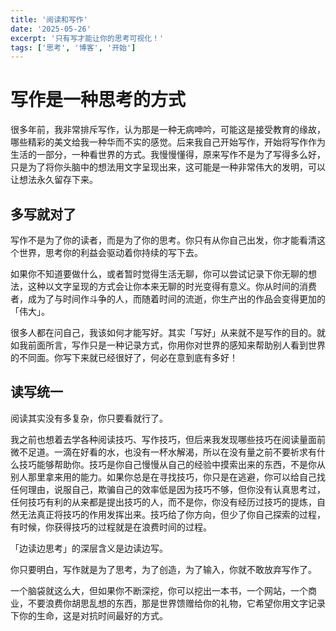 ```yaml
---
title: '阅读和写作'
date: '2025-05-26'
excerpt: '只有写才能让你的思考可视化！'
tags: ['思考', '博客', '开始']
---
```


# 写作是一种思考的方式

很多年前，我非常排斥写作，认为那是一种无病呻吟，可能这是接受教育的缘故，哪些精彩的美文给我一种华而不实的感觉。后来我自己开始写作，开始将写作作为生活的一部分，一种看世界的方式。我慢慢懂得，原来写作不是为了写得多么好，只是为了将你头脑中的想法用文字呈现出来，这可能是一种非常伟大的发明，可以让想法永久留存下来。

## 多写就对了

写作不是为了你的读者，而是为了你的思考。你只有从你自己出发，你才能看清这个世界，思考你的利益会驱动着你持续的写下去。

如果你不知道要做什么，或者暂时觉得生活无聊，你可以尝试记录下你无聊的想法，这种以文字呈现的方式会让你本来无聊的时光变得有意义。你从时间的消费者，成为了与时间作斗争的人，而随着时间的流逝，你生产出的作品会变得更加的「伟大」。

很多人都在问自己，我该如何才能写好。其实「写好」从来就不是写作的目的。就如我前面所言，写作只是一种记录方式，你用你对世界的感知来帮助别人看到世界的不同面。你写下来就已经很好了，何必在意到底有多好！

## 读写统一

阅读其实没有多复杂，你只要看就行了。

我之前也想着去学各种阅读技巧、写作技巧，但后来我发现哪些技巧在阅读量面前微不足道。一滴在好看的水，也没有一杯水解渴，所以在没有量之前不要祈求有什么技巧能够帮助你。技巧是你自己慢慢从自己的经验中摸索出来的东西，不是你从别人那里拿来用的能力。如果你总是在寻找技巧，你只是在逃避，你可以给自己找任何理由，说服自己，欺骗自己的效率低是因为技巧不够，但你没有认真思考过，任何技巧有利的从来都是提出技巧的人，而不是你，你没有经历过技巧的提炼，自然无法真正将技巧的作用发挥出来。技巧给了你方向，但少了你自己探索的过程，有时候，你获得技巧的过程就是在浪费时间的过程。

「边读边思考」的深层含义是边读边写。

你只要明白，写作就是为了思考，为了创造，为了输入，你就不敢放弃写作了。

一个脑袋就这么大，但如果你不断深挖，你可以挖出一本书，一个网站，一个商业，不要浪费你胡思乱想的东西，那是世界馈赠给你的礼物，它希望你用文字记录下你的生命，这是对抗时间最好的方式。